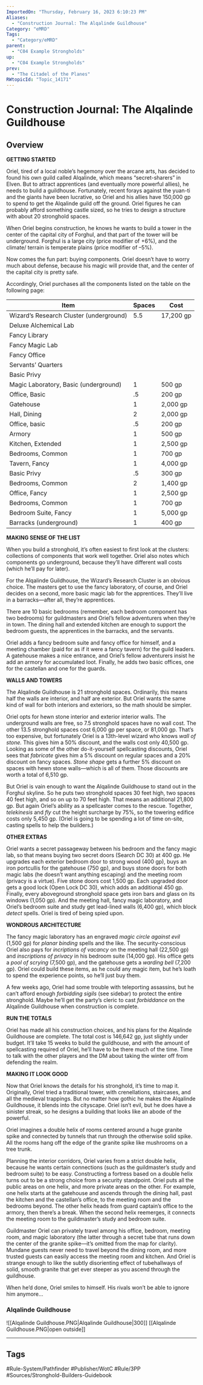 ```yaml
---
ImportedOn: "Thursday, February 16, 2023 6:10:23 PM"
Aliases:
  - "Construction Journal: The Alqalinde Guildhouse"
Category: "eMRD"
Tags:
  - "Category/eMRD"
parent:
  - "C04 Example Strongholds"
up:
  - "C04 Example Strongholds"
prev:
  - "The Citadel of the Planes"
RWtopicId: "Topic_14171"
---
```

# Construction Journal: The Alqalinde Guildhouse
## Overview
**GETTING STARTED**

Oriel, tired of a local noble’s hegemony over the arcane arts, has decided to found his own guild called Alqalinde, which means “secret-sharers” in Elven. But to attract apprentices (and eventually more powerful allies), he needs to build a guildhouse. Fortunately, recent forays against the yuan-ti and the giants have been lucrative, so Oriel and his allies have 150,000 gp to spend to get the Alqalinde guild off the ground. Oriel figures he can probably afford something castle sized, so he tries to design a structure with about 20 stronghold spaces.

When Oriel begins construction, he knows he wants to build a tower in the center of the capital city of Forghul, and that part of the tower will be underground. Forghul is a large city (price modifier of +6%), and the climate/ terrain is temperate plains (price modifier of –5%).

Now comes the fun part: buying components. Oriel doesn’t have to worry much about defense, because his magic will provide that, and the center of the capital city is pretty safe.

Accordingly, Oriel purchases all the components listed on the table on the following page:


| **Item** | **Spaces** | **Cost** |
|---|---|---|
| Wizard’s Research Cluster (underground) | 5.5 | 17,200 gp |
| Deluxe Alchemical Lab |  |  |
| Fancy Library |  |  |
| Fancy Magic Lab |  |  |
| Fancy Office |  |  |
| Servants’ Quarters |  |  |
| Basic Privy |  |  |
| Magic Laboratory, Basic (underground) | 1 | 500 gp |
| Office, Basic | .5 | 200 gp |
| Gatehouse | 1 | 2,000 gp |
| Hall, Dining | 2 | 2,000 gp |
| Office, basic | .5 | 200 gp |
| Armory | 1 | 500 gp |
| Kitchen, Extended | 1 | 2,500 gp |
| Bedrooms, Common | 1 | 700 gp |
| Tavern, Fancy | 1 | 4,000 gp |
| Basic Privy | .5 | 300 gp |
| Bedrooms, Common | 2 | 1,400 gp |
| Office, Fancy | 1 | 2,500 gp |
| Bedrooms, Common | 1 | 700 gp |
| Bedroom Suite, Fancy | 1 | 5,000 gp |
| Barracks (underground) | 1 | 400 gp |

**MAKING SENSE OF THE LIST**

When you build a stronghold, it’s often easiest to first look at the clusters: collections of components that work well together. Oriel also notes which components go underground, because they’ll have different wall costs (which he’ll pay for later).

For the Alqalinde Guildhouse, the Wizard’s Research Cluster is an obvious choice. The masters get to use the fancy laboratory, of course, and Oriel decides on a second, more basic magic lab for the apprentices. They’ll live in a barracks—after all, they’re apprentices. 

There are 10 basic bedrooms (remember, each bedroom component has two bedrooms) for guildmasters and Oriel’s fellow adventurers when they’re in town. The dining hall and extended kitchen are enough to support the bedroom guests, the apprentices in the barracks, and the servants.

Oriel adds a fancy bedroom suite and fancy office for himself, and a meeting chamber (paid for as if it were a fancy tavern) for the guild leaders. A gatehouse makes a nice entrance, and Oriel’s fellow adventurers insist he add an armory for accumulated loot. Finally, he adds two basic offices, one for the castellan and one for the guards.

**WALLS AND TOWERS**

The Alqalinde Guildhouse is 21 stronghold spaces. Ordinarily, this means half the walls are interior, and half are exterior. But Oriel wants the same kind of wall for both interiors and exteriors, so the math should be simpler.

Oriel opts for hewn stone interior and exterior interior walls. The underground walls are free, so 7.5 stronghold spaces have no wall cost. The other 13.5 stronghold spaces cost 6,000 gp per space, or 81,000 gp. That’s too expensive, but fortunately Oriel is a 13th-level wizard who knows *wall of stone.* This gives him a 50% discount, and the walls cost only 40,500 gp. Looking as some of the other do-it-yourself spellcasting discounts, Oriel sees that *fabricate* gives him a 5% discount on regular spaces and a 20% discount on fancy spaces. *Stone shape* gets a further 5% discount on spaces with hewn stone walls—which is all of them. Those discounts are worth a total of 6,510 gp.

But Oriel is vain enough to want the Alqalinde Guildhouse to stand out in the Forghul skyline. So he puts two stronghold spaces 30 feet high, two spaces 40 feet high, and so on up to 70 feet high. That means an additional 21,800 gp. But again Oriel’s ability as a spellcaster comes to the rescue. Together, *telekinesis* and *fly* cut the height surcharge by 75%, so the towering edifice costs only 5,450 gp. (Oriel is going to be spending a lot of time on-site, casting spells to help the builders.)

**OTHER EXTRAS**

Oriel wants a secret passageway between his bedroom and the fancy magic lab, so that means buying two secret doors (Search DC 30) at 400 gp. He upgrades each exterior bedroom door to strong wood (400 gp), buys an iron portcullis for the gatehouse (750 gp), and buys stone doors for both magic labs (he doesn’t want anything escaping) and the meeting room (privacy is a virtue). Five stone doors cost 1,500 gp. Each upgraded door gets a good lock (Open Lock DC 30), which adds an additional 450 gp. Finally, every aboveground stronghold space gets iron bars and glass on its windows (1,050 gp). And the meeting hall, fancy magic laboratory, and Oriel’s bedroom suite and study get lead-lined walls (6,400 gp), which block *detect* spells. Oriel is tired of being spied upon.

**WONDROUS ARCHITECTURE**

The fancy magic laboratory has an engraved *magic circle against evil* (1,500 gp) for *planar binding* spells and the like. The security-conscious Oriel also pays for *incriptions of vacancy* on the meeting hall (22,500 gp) and *inscriptions of privacy* in his bedroom suite (14,000 gp). His office gets a *pool of scrying* (7,500 gp), and the gatehouse gets a *warding bell* (7,200 gp). Oriel could build these items, as he could any magic item, but he’s loath to spend the experience points, so he’ll just buy them.

A few weeks ago, Oriel had some trouble with teleporting assassins, but he can’t afford enough *forbidding sigils* (see sidebar) to protect the entire stronghold. Maybe he’ll get the party’s cleric to cast *forbiddance* on the Alqalinde Guildhouse when construction is complete.

**RUN THE TOTALS**

Oriel has made all his construction choices, and his plans for the Alqalinde Guildhouse are complete. The total cost is 146,642 gp, just slightly under budget. It’ll take 15 weeks to build the guildhouse, and with the amount of spellcasting required of Oriel, he’ll have to be there much of the time. Time to talk with the other players and the DM about taking the winter off from defending the realm.

**MAKING IT LOOK GOOD**

Now that Oriel knows the details for his stronghold, it’s time to map it. Originally, Oriel tried a traditional tower, with crenellations, staircases, and all the medieval trappings. But no matter how gothic he makes the Alqalinde Guildhouse, it blends into the cityscape. Oriel isn’t evil, but he does have a sinister streak, so he designs a building that looks like an abode of the powerful.

Oriel imagines a double helix of rooms centered around a huge granite spike and connected by tunnels that run through the otherwise solid spike. All the rooms hang off the edge of the granite spike like mushrooms on a tree trunk.

Planning the interior corridors, Oriel varies from a strict double helix, because he wants certain connections (such as the guildmaster’s study and bedroom suite) to be easy. Constructing a fortress based on a double helix turns out to be a strong choice from a security standpoint. Oriel puts all the public areas on one helix, and more private areas on the other. For example, one helix starts at the gatehouse and ascends through the dining hall, past the kitchen and the castellan’s office, to the meeting room and the bedrooms beyond. The other helix heads from guard captain’s office to the armory, then there’s a break. When the second helix reemerges, it connects the meeting room to the guildmaster’s study and bedroom suite.

Guildmaster Oriel can privately travel among his office, bedroom, meeting room, and magic laboratory (the latter through a secret tube that runs down the center of the granite spike—it’s omitted from the map for clarity). Mundane guests never need to travel beyond the dining room, and more trusted guests can easily access the meeting room and kitchen. And Oriel is strange enough to like the subtly disorienting effect of tubehallways of solid, smooth granite that get ever steeper as you ascend through the guildhouse.

When he’d done, Oriel smiles to himself. His rivals won’t be able to ignore him anymore...

### Alqalinde Guildhouse
![[Alqalinde Guildhouse.PNG|Alqalinde Guildhouse|300]]
[[Alqalinde Guildhouse.PNG|open outside]]


---
## Tags
#Rule-System/Pathfinder #Publisher/WotC #Rule/3PP #Sources/Stronghold-Builders-Guidebook

